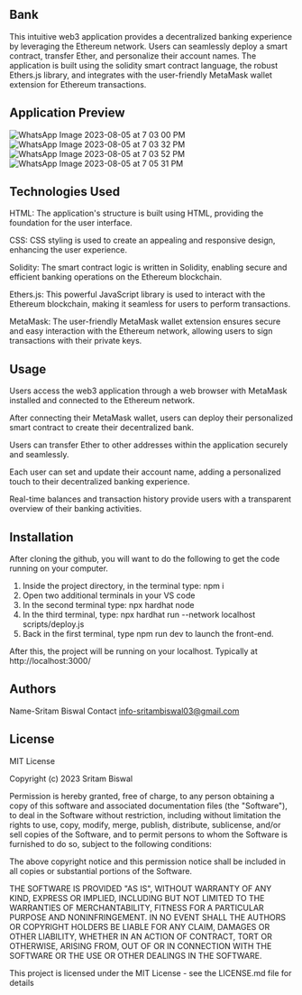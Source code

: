 ## Bank
This intuitive web3 application provides a decentralized banking experience by leveraging the Ethereum network. Users can seamlessly deploy a smart contract, transfer Ether, and personalize their account names. The application is built using the solidity smart contract language, the robust Ethers.js library, and integrates with the user-friendly MetaMask wallet extension for Ethereum transactions.

## Application Preview

![WhatsApp Image 2023-08-05 at 7 03 00 PM](https://github.com/sritambiswal2003/Metacrafters/assets/139357786/cd892564-20a4-47ef-9238-1e7e4c5b4ad9)
![WhatsApp Image 2023-08-05 at 7 03 32 PM](https://github.com/sritambiswal2003/Metacrafters/assets/139357786/ad498cac-6ba3-473f-bc65-50213286cdf5)
![WhatsApp Image 2023-08-05 at 7 03 52 PM](https://github.com/sritambiswal2003/Metacrafters/assets/139357786/9917153b-9048-4757-b242-02491dfcef57)
![WhatsApp Image 2023-08-05 at 7 05 31 PM](https://github.com/sritambiswal2003/Metacrafters/assets/139357786/d3f8a407-4cb4-4d5a-9079-78db5ed0d087)


## Technologies Used

HTML: The application's structure is built using HTML, providing the foundation for the user interface.

CSS: CSS styling is used to create an appealing and responsive design, enhancing the user experience.

Solidity: The smart contract logic is written in Solidity, enabling secure and efficient banking operations on the Ethereum blockchain.

Ethers.js: This powerful JavaScript library is used to interact with the Ethereum blockchain, making it seamless for users to perform transactions.

MetaMask: The user-friendly MetaMask wallet extension ensures secure and easy interaction with the Ethereum network, allowing users to sign transactions with their private keys.

## Usage

Users access the web3 application through a web browser with MetaMask installed and connected to the Ethereum network.

After connecting their MetaMask wallet, users can deploy their personalized smart contract to create their decentralized bank.

Users can transfer Ether to other addresses within the application securely and seamlessly.

Each user can set and update their account name, adding a personalized touch to their decentralized banking experience.

Real-time balances and transaction history provide users with a transparent overview of their banking activities.

## Installation

After cloning the github, you will want to do the following to get the code running on your computer.

1. Inside the project directory, in the terminal type: npm i
2. Open two additional terminals in your VS code
3. In the second terminal type: npx hardhat node
4. In the third terminal, type: npx hardhat run --network localhost scripts/deploy.js
5. Back in the first terminal, type npm run dev to launch the front-end.

After this, the project will be running on your localhost. 
Typically at http://localhost:3000/

## Authors

Name-Sritam Biswal
Contact info-sritambiswal03@gmail.com


## License

MIT License

Copyright (c) 2023 Sritam Biswal

Permission is hereby granted, free of charge, to any person obtaining a copy
of this software and associated documentation files (the "Software"), to deal
in the Software without restriction, including without limitation the rights
to use, copy, modify, merge, publish, distribute, sublicense, and/or sell
copies of the Software, and to permit persons to whom the Software is
furnished to do so, subject to the following conditions:

The above copyright notice and this permission notice shall be included in all
copies or substantial portions of the Software.

THE SOFTWARE IS PROVIDED "AS IS", WITHOUT WARRANTY OF ANY KIND, EXPRESS OR
IMPLIED, INCLUDING BUT NOT LIMITED TO THE WARRANTIES OF MERCHANTABILITY,
FITNESS FOR A PARTICULAR PURPOSE AND NONINFRINGEMENT. IN NO EVENT SHALL THE
AUTHORS OR COPYRIGHT HOLDERS BE LIABLE FOR ANY CLAIM, DAMAGES OR OTHER
LIABILITY, WHETHER IN AN ACTION OF CONTRACT, TORT OR OTHERWISE, ARISING FROM,
OUT OF OR IN CONNECTION WITH THE SOFTWARE OR THE USE OR OTHER DEALINGS IN THE
SOFTWARE.

This project is licensed under the MIT License - see the LICENSE.md file for details
